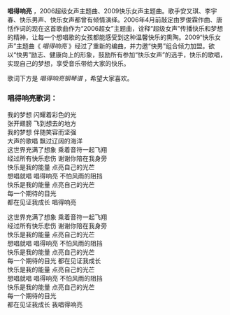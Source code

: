 

**唱得响亮**
，2006超级女声主题曲、2009快乐女声主题曲。歌手安又琪、李宇春、快乐男声、快乐女声都曾有倾情演绎。2006年4月前敲定由罗俊霖作曲、唐恬作词的现在这首歌曲作为“2006超女”主题曲，诠释“超级女声”传播快乐和梦想的精神，让每一个想唱歌的女孩都能感受到这种温馨快乐的熏陶。2009“快乐女声”主题曲《
_唱得响亮_
》经过了重新的编曲，并力邀“快男”组合倾力加盟。欲以“快男”励志、健康向上的形象，鼓励所有参加“快乐女声”的选手，快乐的歌唱，实现自己的梦想，享受音乐带给大家的快乐。

  
歌词下方是 _唱得响亮钢琴谱_ ，希望大家喜欢。

### 唱得响亮歌词：

我的梦想 闪耀着彩色的光  
张开翅膀 飞到想去的地方  
我的梦想 伴随笑容而坚强  
大声的歌唱 飘过辽阔的海洋  
这世界充满了想象 乘着音符一起飞翔  
经过所有快乐悲伤 谢谢你陪在我身旁  
快乐是我的能量 点亮自己的光芒  
想唱就唱 唱得响亮 不怕风雨的阻挡  
快乐是我的能量 点亮自己的光芒  
每一个期待的目光  
都在见证我成长 唱得响亮

这世界充满了想象 乘着音符一起飞翔  
经过所有快乐悲伤 谢谢你陪在我身旁  
快乐是我的能量 点亮自己的光芒  
想唱就唱 唱得响亮 不怕风雨的阻挡  
快乐是我的能量 点亮自己的光芒  
每一个期待的目光 都在见证我成长  
快乐是我的能量 点亮自己的光芒  
想唱就唱 唱得响亮 不怕风雨的阻挡  
快乐是我的能量 点亮自己的光芒  
每一个期待的目光  
都在见证我成长 我唱得响亮

